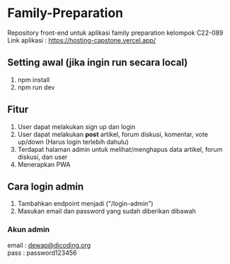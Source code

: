 # Family-Preparation
Repository front-end untuk aplikasi family preparation kelompok C22-089 <br>
Link aplikasi : https://hosting-capstone.vercel.app/

## Setting awal (jika ingin run secara local)
1. npm install
2. npm run dev

## Fitur
1. User dapat melakukan sign up dan login
2. User dapat melakukan <b>post</b> artikel, forum diskusi, komentar, vote up/down (Harus login terlebih dahulu)
3. Terdapat halaman admin untuk melihat/menghapus data artikel, forum diskusi, dan user
4. Menerapkan PWA 

## Cara login admin
1. Tambahkan endpoint menjadi ("/login-admin")
2. Masukan email dan password yang sudah diberikan dibawah
### Akun admin
email : dewap@dicoding.org <br>
pass : password123456
